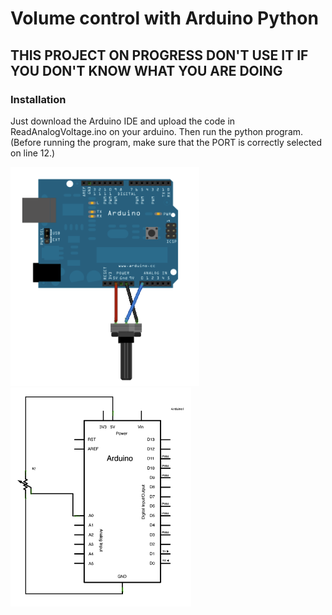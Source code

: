 # Volume control with Arduino Python

## THIS PROJECT ON PROGRESS DON'T USE IT IF YOU DON'T KNOW WHAT YOU ARE DOING ##

### Installation ###

Just download the Arduino IDE and upload the code in ReadAnalogVoltage.ino on your arduino.
Then run the python program. (Before running the program, make sure that the PORT is correctly selected on line 12.)

<div>
<img height=350 src=https://github.com/Nightvision53/VolumeControlWithArduinoPython/blob/master/layout.png>
<img height=350 src=https://github.com/Nightvision53/VolumeControlWithArduinoPython/blob/master/schematic.png>
</div>
